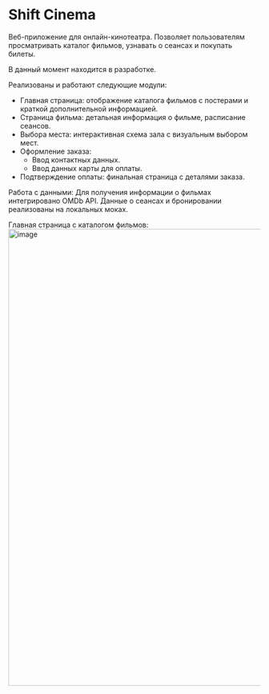 # Shift Cinema
Веб-приложение для онлайн-кинотеатра. Позволяет пользователям просматривать каталог фильмов, узнавать о сеансах и покупать билеты.

В данный момент находится в разработке.

Реализованы и работают следующие модули:

- Главная страница: отображение каталога фильмов с постерами и краткой дополнительной информацией.
- Страница фильма: детальная информация о фильме, расписание сеансов.
- Выбора места: интерактивная схема зала с визуальным выбором мест.
- Оформление заказа: 
	- Ввод контактных данных.
	- Ввод данных карты для оплаты.
- Подтверждение оплаты: финальная страница с деталями заказа.

Работа с данными: Для получения информации о фильмах интегрировано OMDb API. Данные о сеансах и бронировании реализованы на локальных моках.

Главная страница с каталогом фильмов:
<img width="1919" height="914" alt="image" src="https://github.com/user-attachments/assets/1bab8ad6-fbb5-410f-9b39-1db2436e8191" />

